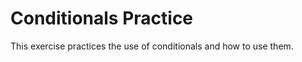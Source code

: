 Conditionals Practice
====================

This exercise practices the use of conditionals and how to use them.